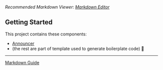 ﻿*Recommended Markdown Viewer: [Markdown Editor](https://marketplace.visualstudio.com/items?itemName=MadsKristensen.MarkdownEditor2)*

## Getting Started

This project contains these components: 

- [Announcer](http://charandax/gitlab/mespinosa/cuclock/-/blob/ad8bf5ec509fca091670f89507f195662314c191/src/CUClock.Windows.Core/Services/Announcer.cs)
- (the rest are part of template used to generate boilerplate code) 
   :wheel:

---
[Markdown Guide](https://www.markdownguide.org)